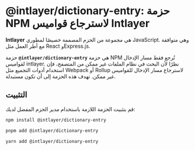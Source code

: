 # @intlayer/dictionary-entry: حزمة NPM لاسترجاع قواميس Intlayer

**Intlayer** هي مجموعة من الحزم المصممة خصيصًا لمطوري JavaScript. وهي متوافقة مع أطر العمل مثل React وExpress.js.

حزمة **`@intlayer/dictionary-entry`** هي حزمة NPM تُرجع فقط مسار الإدخال لقواميس intlayer. نظرًا لأن البحث في نظام الملفات غير ممكن من المتصفح، فإن استخدام أدوات التجميع مثل Webpack أو Rollup لاسترجاع مسار الإدخال للقواميس غير ممكن. تهدف هذه الحزمة إلى أن تكون مستبدلة.

## التثبيت

قم بتثبيت الحزمة اللازمة باستخدام مدير الحزم المفضل لديك:

```bash packageManager="npm"
npm install @intlayer/dictionary-entry
```

```bash packageManager="pnpm"
pnpm add @intlayer/dictionary-entry
```

```bash packageManager="yarn"
yarn add @intlayer/dictionary-entry
```
